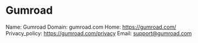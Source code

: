 
# Gumroad

Name: Gumroad
Domain: gumroad.com
Home: https://gumroad.com/
Privacy_policy: https://gumroad.com/privacy
Email: support@gumroad.com
